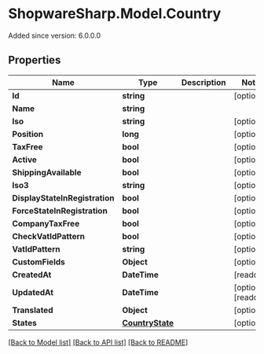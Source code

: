 # ShopwareSharp.Model.Country
Added since version: 6.0.0.0

## Properties

Name | Type | Description | Notes
------------ | ------------- | ------------- | -------------
**Id** | **string** |  | [optional] 
**Name** | **string** |  | 
**Iso** | **string** |  | [optional] 
**Position** | **long** |  | [optional] 
**TaxFree** | **bool** |  | [optional] 
**Active** | **bool** |  | [optional] 
**ShippingAvailable** | **bool** |  | [optional] 
**Iso3** | **string** |  | [optional] 
**DisplayStateInRegistration** | **bool** |  | [optional] 
**ForceStateInRegistration** | **bool** |  | [optional] 
**CompanyTaxFree** | **bool** |  | [optional] 
**CheckVatIdPattern** | **bool** |  | [optional] 
**VatIdPattern** | **string** |  | [optional] 
**CustomFields** | **Object** |  | [optional] 
**CreatedAt** | **DateTime** |  | [readonly] 
**UpdatedAt** | **DateTime** |  | [optional] [readonly] 
**Translated** | **Object** |  | [optional] 
**States** | [**CountryState**](CountryState.md) |  | [optional] 

[[Back to Model list]](../README.md#documentation-for-models) [[Back to API list]](../README.md#documentation-for-api-endpoints) [[Back to README]](../README.md)

